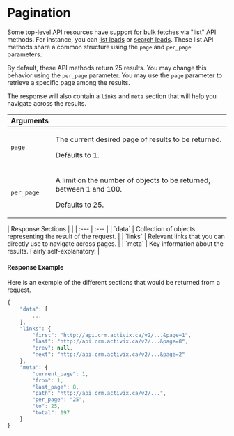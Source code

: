 # Pagination

Some top-level API resources have support for bulk fetches via "list" API methods. For instance, you can [list leads](resources/lead.md#list-all-leads) or [search leads](resources/search.md#search-leads). These list API methods share a common structure using the `page` and `per_page` parameters.

By default, these API methods return 25 results. You may change this behavior using the `per_page` parameter. You may use the `page` parameter to retrieve a specific page among the results.

The response will also contain a `links` and `meta` section that will help you navigate across the results.

<table>
  <thead>
    <tr>
      <th style="text-align:left">Arguments</th>
      <th style="text-align:left"></th>
    </tr>
  </thead>
  <tbody>
    <tr>
      <td style="text-align:left"><code>page</code>
      </td>
      <td style="text-align:left">
        <p>The current desired page of results to be returned.</p>
        <p>Defaults to 1.</p>
      </td>
    </tr>
    <tr>
      <td style="text-align:left"><code>per_page</code>
      </td>
      <td style="text-align:left">
        <p>A limit on the number of objects to be returned, between 1 and 100.</p>
        <p>Defaults to 25.</p>
      </td>
    </tr>
  </tbody>
</table>| Response Sections |  |
| :--- | :--- |
| `data` | Collection of objects representing the result of the request. |
| `links` | Relevant links that you can directly use to navigate across pages. |
| `meta` | Key information about the results. Fairly self-explanatory. |

#### Response Example

Here is an exemple of the different sections that would be returned from a request.

```javascript
{
    "data": [
        ...
    ],
    "links": {
        "first": "http://api.crm.activix.ca/v2/...&page=1",
        "last": "http://api.crm.activix.ca/v2/...&page=8",
        "prev": null,
        "next": "http://api.crm.activix.ca/v2/...&page=2"
    },
    "meta": {
        "current_page": 1,
        "from": 1,
        "last_page": 8,
        "path": "http://api.crm.activix.ca/v2/...",
        "per_page": "25",
        "to": 25,
        "total": 197
    }
}
```

